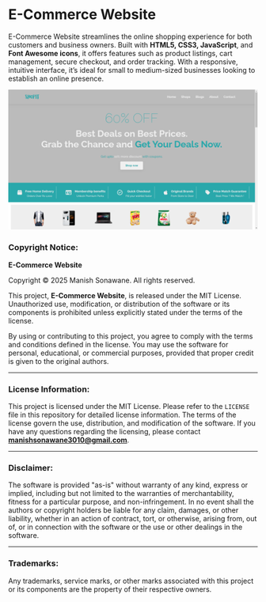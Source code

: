 # E-Commerce Website  
E-Commerce Website streamlines the online shopping experience for both customers and business owners. Built with **HTML5, CSS3, JavaScript**, and **Font Awesome icons**, it offers features such as product listings, cart management, secure checkout, and order tracking. With a responsive, intuitive interface, it’s ideal for small to medium-sized businesses looking to establish an online presence.

![E-Commerce Website](img/E-Commerce.png)


### Copyright Notice:
**E-Commerce Website**

Copyright © 2025 Manish Sonawane. All rights reserved.

This project, **E-Commerce Website**, is released under the MIT License. Unauthorized use, modification, or distribution of the software or its components is prohibited unless explicitly stated under the terms of the license.

By using or contributing to this project, you agree to comply with the terms and conditions defined in the license. You may use the software for personal, educational, or commercial purposes, provided that proper credit is given to the original authors.

---

### License Information:
This project is licensed under the MIT License. Please refer to the `LICENSE` file in this repository for detailed license information. The terms of the license govern the use, distribution, and modification of the software. If you have any questions regarding the licensing, please contact **manishsonawane3010@gmail.com**.

---

### Disclaimer:
The software is provided "as-is" without warranty of any kind, express or implied, including but not limited to the warranties of merchantability, fitness for a particular purpose, and non-infringement. In no event shall the authors or copyright holders be liable for any claim, damages, or other liability, whether in an action of contract, tort, or otherwise, arising from, out of, or in connection with the software or the use or other dealings in the software.

---

### Trademarks:
Any trademarks, service marks, or other marks associated with this project or its components are the property of their respective owners.
